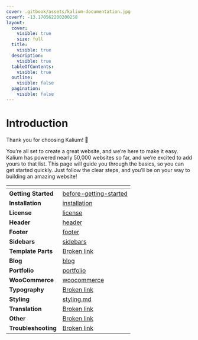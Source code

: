 ```yaml
---
cover: .gitbook/assets/kalium-documentation.jpg
coverY: -13.170562200200258
layout:
  cover:
    visible: true
    size: full
  title:
    visible: true
  description:
    visible: true
  tableOfContents:
    visible: true
  outline:
    visible: false
  pagination:
    visible: false
---
```


# Introduction

Thank you for choosing Kalium!  🎉&#x20;

You’re all set to create a great website, and we’re here to make it easy. Kalium has powered nearly 50,000 websites so far, and we’re excited to add yours to that list. This page will guide you through the basics, so you can get started quickly. Just follow the clear steps, and you’ll be on your way to building an amazing website!

<table data-column-title-hidden data-view="cards"><thead><tr><th></th><th data-hidden data-card-target data-type="content-ref"></th></tr></thead><tbody><tr><td><strong>Getting Started</strong></td><td><a href="getting-started/introduction/before-getting-started/">before-getting-started</a></td></tr><tr><td><strong>Installation</strong></td><td><a href="getting-started/installation/">installation</a></td></tr><tr><td><strong>License</strong></td><td><a href="getting-started/license/">license</a></td></tr><tr><td><strong>Header</strong></td><td><a href="general/header/">header</a></td></tr><tr><td><strong>Footer</strong></td><td><a href="general/footer/">footer</a></td></tr><tr><td><strong>Sidebars</strong></td><td><a href="general/sidebars/">sidebars</a></td></tr><tr><td><strong>Template Parts</strong></td><td><a href="broken-reference">Broken link</a></td></tr><tr><td><strong>Blog</strong></td><td><a href="post-types/blog/">blog</a></td></tr><tr><td><strong>Portfolio</strong></td><td><a href="post-types/portfolio/">portfolio</a></td></tr><tr><td><strong>WooCommerce</strong></td><td><a href="post-types/woocommerce/">woocommerce</a></td></tr><tr><td><strong>Typography</strong></td><td><a href="broken-reference">Broken link</a></td></tr><tr><td><strong>Styling</strong></td><td><a href="general/header/styling.md">styling.md</a></td></tr><tr><td><strong>Translation</strong></td><td><a href="broken-reference">Broken link</a></td></tr><tr><td><strong>Other</strong></td><td><a href="broken-reference">Broken link</a></td></tr><tr><td><strong>Troubleshooting</strong></td><td><a href="broken-reference">Broken link</a></td></tr></tbody></table>
